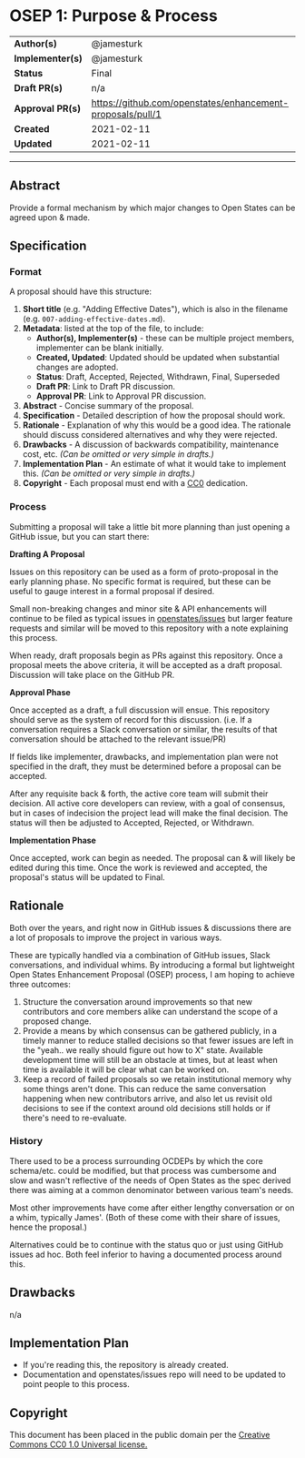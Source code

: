 # OSEP 1: Purpose & Process

|                    |            |
|--------------------|------------|
| **Author(s)**      | @jamesturk |
| **Implementer(s)** | @jamesturk |
| **Status**         |   Final    |
| **Draft PR(s)**    |   n/a      |
| **Approval PR(s)** | https://github.com/openstates/enhancement-proposals/pull/1 |
| **Created**        | 2021-02-11 |
| **Updated**        | 2021-02-11 | 

---

## Abstract

Provide a formal mechanism by which major changes to Open States can be agreed upon & made.

## Specification

### Format

A proposal should have this structure:

1. **Short title** (e.g. "Adding Effective Dates"), which is also in the filename (e.g. `007-adding-effective-dates.md`).
2. **Metadata**: listed at the top of the file, to include:
	- **Author(s), Implementer(s)**  - these can be multiple project members, implementer can be blank initially.
	- **Created, Updated**: Updated should be updated when substantial changes are adopted.
	- **Status**: Draft, Accepted, Rejected, Withdrawn, Final, Superseded
	- **Draft PR**: Link to Draft PR discussion.
	- **Approval PR**: Link to Approval PR discussion.
3. **Abstract** - Concise summary of the proposal.
4. **Specification** - Detailed description of how the proposal should work.
5. **Rationale** - Explanation of why this would be a good idea.  The rationale should discuss considered alternatives and why they were rejected.
6. **Drawbacks** - A discussion of backwards compatibility, maintenance cost, etc.  *(Can be omitted or very simple in drafts.)*
7. **Implementation Plan** - An estimate of what it would take to implement this.  *(Can be omitted or very simple in drafts.)*
8. **Copyright** - Each proposal must end with a [CC0](https://creativecommons.org/publicdomain/zero/1.0/deed) dedication.

### Process

Submitting a proposal will take a little bit more planning than just opening a GitHub issue, but you can start there:

**Drafting A Proposal**

Issues on this repository can be used as a form of proto-proposal in the early planning phase.
No specific format is required, but these can be useful to gauge interest in a formal proposal if desired.

Small non-breaking changes and minor site & API enhancements will continue to be filed as typical issues in
[openstates/issues](https://github.com/openstates/issues/issues) but larger feature requests and similar will be moved to this repository with a note explaining this process.

When ready, draft proposals begin as PRs against this repository.
Once a proposal meets the above criteria, it will be accepted as a draft proposal.  Discussion will take place on the GitHub PR.

**Approval Phase**

Once accepted as a draft, a full discussion will ensue. 
This repository should serve as the system of record for this discussion.
(i.e. If a conversation requires a Slack conversation or similar, the results of that conversation should be attached to the relevant issue/PR)

If fields like implementer, drawbacks, and implementation plan were not specified in the draft, they must be determined before a proposal can be accepted.

After any requisite back & forth, the active core team will submit their decision.
All active core developers can review, with a goal of consensus, but in cases of indecision the project lead will make the final decision.
The status will then be adjusted to Accepted, Rejected, or Withdrawn.

**Implementation Phase**

Once accepted, work can begin as needed.
The proposal can & will likely be edited during this time.
Once the work is reviewed and accepted, the proposal's status will be updated to Final.

## Rationale

Both over the years, and right now in GitHub issues & discussions there are a lot of proposals to improve the project in various ways.

These are typically handled via a combination of GitHub issues, Slack conversations, and individual whims. By introducing a formal but lightweight Open States Enhancement Proposal (OSEP) process, I am hoping to achieve three outcomes:

1. Structure the conversation around improvements so that new contributors and core members alike can understand the scope of a proposed change.
2. Provide a means by which consensus can be gathered publicly, in a timely manner to reduce stalled decisions so that fewer issues are left in the "yeah.. we really should figure out how to X" state.  Available development time will still be an obstacle at times, but at least when time is available it will be clear what can be worked on.
3. Keep a record of failed proposals so we retain institutional memory why some things aren't done.  This can reduce the same conversation happening when new contributors arrive, and also let us revisit old decisions to see if the context around old decisions still holds or if there's need to re-evaluate.

### History

There used to be a process surrounding OCDEPs by which the core schema/etc. could be modified,
but that process was cumbersome and slow and wasn't reflective of the needs of Open States as the spec derived there was aiming at a common denominator between various team's needs.

Most other improvements have come after either lengthy conversation or on a whim, typically James'.
(Both of these come with their share of issues, hence the proposal.)

Alternatives could be to continue with the status quo or just using GitHub issues ad hoc.
Both feel inferior to having a documented process around this.

## Drawbacks

n/a

## Implementation Plan

- If you're reading this, the repository is already created.
- Documentation and openstates/issues repo will need to be updated to point people to this process.

## Copyright

This document has been placed in the public domain per the [Creative Commons CC0 1.0 Universal license.](https://creativecommons.org/publicdomain/zero/1.0/deed)
